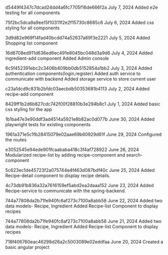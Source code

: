 d5449f4347c7dcad24dd4a6fc7705f16de666f2a
July 7, 2024
Added e2e testing for all components

75f2bc5dca9a9ee15f10311f2e2f15730c8685c6
July 6, 2024
Added css styling for all components

3d9d82e969f14fad40bcdd74a52637a69f3e2221
July 5, 2024
Added Shopping list component

16d6708ed911d636ed6ec491e8045bc048d3a9d6
July 4, 2024
Added ingredient-add component
Added Admin console

6c5f452391ebc2c3406b409bb0db5152854a1bb2
July 3, 2024
Added authentication components(login,register)
Added auth service to communicate with backend
Added storage service to store current user

c23a1dcd9c831b2bfdc03aecbdb50353681b4113
July 2, 2024
Added recipe-add component 

8429ff1b2d6b827cdc742f00f28810b3e294b8c1
July 1, 2024
Added basic css styling for the app

1b1ba47e3e90ddf3ad4514a5921e8b82ac0d077b
June 30, 2024
Added playwright tests for existing components

1961a371e5c1fb28415079e02aae69b60929d61f
June 29, 2024
Configured the routes

e3052545e94ede901fcaababa418c3f4af728922
June 26, 2024
Modularized recipe-list by adding recipe-component and search-component

5c623ec1de45723f2a075744e4f463d087bdf40c
June 25, 2024
Added Recipe-detail component to display recipe details.

4c73db91b836a32a7616159ef5abd2ea2daaa152
June 23, 2024
Added Recipe-service to communicate with the spring-backend.

744a77808da2b71fe940fc6af273c7100a8abb58
June 22, 2024
Added two data models- Recipe, Ingredient
Added Recipe-list Component to display recipes

744a77808da2b71fe940fc6af273c7100a8abb58
June 21, 2024
Added two data models- Recipe, Ingredient
Added Recipe-list Component to display recipes

718f406760eac46298d26a2c5003089e02eddfaa
June 20, 2024
Created a basic angular project